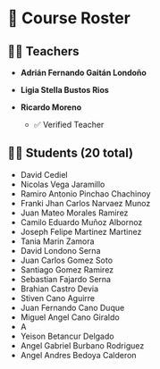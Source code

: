 # 👥 Course Roster

## 👨‍🏫 Teachers

- **Adrián Fernando Gaitán Londoño**

- **Ligia Stella Bustos Rios**

- **Ricardo Moreno**
  - ✅ Verified Teacher


## 👨‍🎓 Students (20 total)

- David Cediel
- Nicolas Vega Jaramillo
- Ramiro Antonio Pinchao Chachinoy
- Franki Jhan Carlos Narvaez Munoz
- Juan Mateo Morales Ramirez
- Camilo Eduardo Muñoz Albornoz
- Joseph Felipe Martinez Martinez
- Tania Marin Zamora
- David Londono Serna
- Juan Carlos Gomez Soto
- Santiago Gomez Ramirez
- Sebastian Fajardo Serna
- Brahian Castro Devia
- Stiven Cano Aguirre
- Juan Fernando Cano Duque
- Miguel Angel Cano Giraldo
- A
- Yeison Betancur Delgado
- Angel Gabriel Burbano Rodriguez
- Angel Andres Bedoya Calderon
